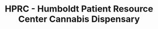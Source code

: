 ---
title: "HPRC - Humboldt Patient Resource Center Cannabis Dispensary"
url: /arcata/hprc-humboldt-patient-resource-center-cannabis-dispensary/
shop: cannabis
---
